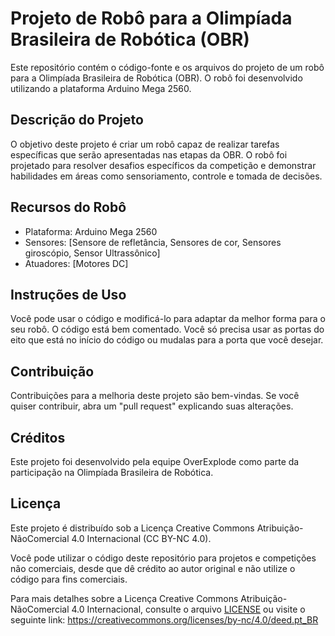 # Projeto de Robô para a Olimpíada Brasileira de Robótica (OBR)

Este repositório contém o código-fonte e os arquivos do projeto de um robô para a Olimpíada Brasileira de Robótica (OBR). O robô foi desenvolvido utilizando a plataforma Arduino Mega 2560.

## Descrição do Projeto

O objetivo deste projeto é criar um robô capaz de realizar tarefas específicas que serão apresentadas nas etapas da OBR. O robô foi projetado para resolver desafios específicos da competição e demonstrar habilidades em áreas como sensoriamento, controle e tomada de decisões.

## Recursos do Robô

- Plataforma: Arduino Mega 2560
- Sensores: [Sensore de refletância, Sensores de cor, Sensores giroscópio, Sensor Ultrassônico]
- Atuadores: [Motores DC]

## Instruções de Uso
Você pode usar o código e modificá-lo para adaptar da melhor forma para o seu robô.
O código está bem comentado. Você só precisa usar as portas do eito que está no início do código ou mudalas para a porta que você desejar.


## Contribuição

Contribuições para a melhoria deste projeto são bem-vindas. Se você quiser contribuir, abra um "pull request" explicando suas alterações.

## Créditos

Este projeto foi desenvolvido pela equipe OverExplode como parte da participação na Olimpíada Brasileira de Robótica.

## Licença

Este projeto é distribuído sob a Licença Creative Commons Atribuição-NãoComercial 4.0 Internacional (CC BY-NC 4.0). 

Você pode utilizar o código deste repositório para projetos e competições não comerciais, desde que dê crédito ao autor original e não utilize o código para fins comerciais.

Para mais detalhes sobre a Licença Creative Commons Atribuição-NãoComercial 4.0 Internacional, consulte o arquivo [LICENSE](LICENSE) ou visite o seguinte link:
https://creativecommons.org/licenses/by-nc/4.0/deed.pt_BR

